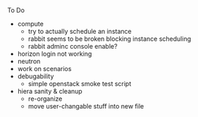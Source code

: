 To Do
- compute
  - try to actually schedule an instance
  - rabbit seems to be broken blocking instance scheduling
  - rabbit adminc console enable?
- horizon login not working
- neutron
- work on scenarios
- debugability
  - simple openstack smoke test script
- hiera sanity & cleanup
  - re-organize
  - move user-changable stuff into new file

